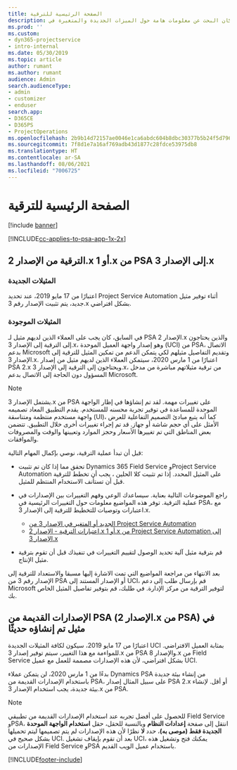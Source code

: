 ```yaml
---
title: الصفحة الرئيسية للترقية
description: يوضح هذا الموضوع مكان البحث عن معلومات هامة حول الميزات الجديدة والمتغيرة في Dynamics 365 Project Service Automation، وعملية الترقية إلى الإصدار الأحدث.
ms.prod: ''
ms.custom:
- dyn365-projectservice
- intro-internal
ms.date: 05/30/2019
ms.topic: article
author: rumant
ms.author: rumant
audience: Admin
search.audienceType:
- admin
- customizer
- enduser
search.app:
- D365CE
- D365PS
- ProjectOperations
ms.openlocfilehash: 2b9b14d72157ae0046e1ca6abdc604b8dbc30377b5b24f5d79617a7201b1bf10
ms.sourcegitcommit: 7f8d1e7a16af769adb43d1877c28fdce53975db8
ms.translationtype: HT
ms.contentlocale: ar-SA
ms.lasthandoff: 08/06/2021
ms.locfileid: "7006725"
---
```

# <a name="upgrade-home-page"></a>الصفحة الرئيسية للترقية

[!include [banner](../includes/psa-now-project-operations.md)]

[!INCLUDE[cc-applies-to-psa-app-1x-2x](../includes/cc-applies-to-psa-app-1x-2x.md)]

## <a name="upgrade-from-psa-version-2x-or-1x-to-version-3x"></a>الترقية من الإصدار 2.x أو 1.x من PSA إلى الإصدار 3.x

### <a name="new-instances"></a>المثيلات الجديدة

اعتبارًا من 17 مايو 2019، عند تحديد Project Service Automation أثناء توفير مثيل جديد، يتم تثبيت الإصدار رقم 3.x بشكل افتراضي.

### <a name="existing-instances"></a>المثيلات الموجودة

في السابق، كان يجب على العملاء الذين لديهم مثيل لـ PSA الإصدار 2.x والذين يحتاجون إلى الترقية إلى الإصدار 3.x، وهو إصدار واجهة العميل الموحدة (UCI) من PSA، الاتصال بدعم Microsoft وتقديم التفاصيل مثيلهم لكي يتمكن الدعم من تمكين المثيل للترقية إلى الإصدار 3.x. اعتبارًا من 1 مارس 2020، سيتمكن العملاء الذين لديهم مثيل من إصدار PSA 2.x ويحتاجون إلى الترقية إلى الإصدار 3.x، من ترقية مثيلاتهم مباشرة من مدخل المسؤول دون الحاجة إلى الاتصال بدعم Microsoft.  

> [!NOTE]
> يشتمل الإصدار 3.x من PSA على تغييرات مهمة. لقد تم إنشاؤها في إظار الواجهة الموحدة للمساعدة في توفير تجربة محسنه للمستخدم. يقدم التطبيق المعاد تصميمه واجهة مستخدم منتظمة ومتناسقة (UI)، كما أنه يتبع مبادئ التصميم التفاعلية للعرض الأمثل على أي حجم شاشة أو جهاز. قد تم إجراء تغييرات أخرى خلال التطبيق. تتضمن بعض المناطق التي تم تغييرها الأسعار وحجز الموارد وتعيينها والوقت والمصروفات والموافقات.

قبل أن تبدأ عملية الترقية، نوصي بإكمال المهام التالية:

- تحقق مما إذا كان تم تثبيت Dynamics 365 Field Service وProject Service Automation على المثيل المحدد. إذا تم تثبيت كلا الحلين ، يجب أن تخطط للترقية قبل أن تستأنف الاستخدام المنتظم للمثيل.
- راجع الموضوعات التالية بعناية. سيساعدك الوعي وفهم التغييرات بين الإصدارات في عملية الترقية. توفر هذه المواضيع معلومات حول التغييرات الرئيسية في PSA، مع اعتبارات وتوصيات للتخطيط للترقية إلى الإصدار 3.x.

    - [الجديد أو المتغير في الإصدار 3 من Project Service Automation](whats-new-changed-v3.md)
    - [اعتبارات الترقية - الإصدار 2.x أو 1.x من Project Service Automation إلى الإصدار 3.x](upgrade-v3.md)

- قم بترقية مثيل آلية تحديد الوصول لتقييم التغييرات في تنفيذك قبل أن تقوم بترقية مثيل الإنتاج.

بعد الانتهاء من مراجعة المواضيع التي تمت الاشارة إليها مسبقا والاستعداد للترقية إلى الإصدار رقم 3 من PSA أو الإصدار المستند إلى UCI، قم بإرسال طلب إلى دعم Microsoft لتوفير الترقية من مركز الإدارة. في طلبك، قم بتوفير تفاصيل المثيل الخاص بك.

## <a name="older-versions-of-psa-psa-version-2x-in-a-newly-created-instance"></a>الإصدارات القديمة من PSA (الإصدار 2.x من PSA) في مثيل تم إنشاؤه حديثًا

اعتبارًا من 17 مايو 2019، سيكون لكافة المثيلات الجديدة UCI بمثابة العميل الافتراضي. للمواءمة مع هذا التغيير، سيتم توفير إصدار 3.x من PSA والإصدار 8.x من Field Service بشكل افتراضي، لأن هذه الإصدارات مصممة للعمل مع عميل UCI.

بدءًا من 1 مارس 2020، لن يتمكن عملاء Dynamics PSA من إنشاء بيئة جديدة باستخدام الإصدارات القديمة من PSA، على سبيل المثال إصدار PSA 2.x أو أقل. لإنشاء بيئة جديدة، يجب استخدام الإصدار 3.x من PSA.

> [!NOTE]
> للحصول على أفضل تجربه عند استخدام الإصدارات القديمة من تطبيقي Field Service وPSA، انتقل إلى صفحة **إعدادات النظام** وبالنسبة للحقل، حقل **استخدام الواجهة الموحدة الجديدة فقط (موصى به)**، حدد **لا** نظرًا لأن هذه الإصدارات لم يتم تصميمها ليتم تحميلها بشكل صحيح في UCI. بعد أن تقوم بإيقاف تشغيل UCI، يمكنك فتح وتشغيل هذه الإصدارات من Field Service وPSA باستخدام عميل الويب القديم. 


[!INCLUDE[footer-include](../includes/footer-banner.md)]